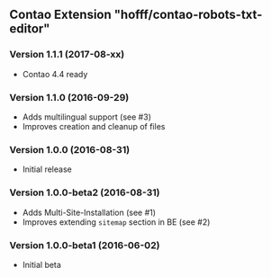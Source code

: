 Contao Extension "hofff/contao-robots-txt-editor"
-------------------------------------------------

### Version 1.1.1 (2017-08-xx) ###
- Contao 4.4 ready

### Version 1.1.0 (2016-09-29) ###
- Adds multilingual support (see #3)
- Improves creation and cleanup of files

### Version 1.0.0 (2016-08-31) ###
- Initial release

### Version 1.0.0-beta2 (2016-08-31) ###
- Adds Multi-Site-Installation (see #1)
- Improves extending `sitemap` section in BE (see #2)

### Version 1.0.0-beta1 (2016-06-02) ###
- Initial beta